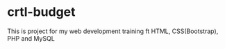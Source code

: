 # crtl-budget

This is project for my web development training ft HTML, CSS(Bootstrap), PHP and MySQL
